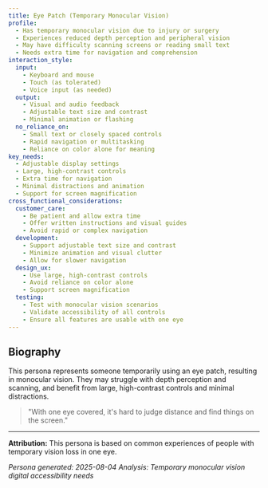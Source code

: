 ```yaml
---
title: Eye Patch (Temporary Monocular Vision)
profile:
  - Has temporary monocular vision due to injury or surgery
  - Experiences reduced depth perception and peripheral vision
  - May have difficulty scanning screens or reading small text
  - Needs extra time for navigation and comprehension
interaction_style:
  input:
    - Keyboard and mouse
    - Touch (as tolerated)
    - Voice input (as needed)
  output:
    - Visual and audio feedback
    - Adjustable text size and contrast
    - Minimal animation or flashing
  no_reliance_on:
    - Small text or closely spaced controls
    - Rapid navigation or multitasking
    - Reliance on color alone for meaning
key_needs:
  - Adjustable display settings
  - Large, high-contrast controls
  - Extra time for navigation
  - Minimal distractions and animation
  - Support for screen magnification
cross_functional_considerations:
  customer_care:
    - Be patient and allow extra time
    - Offer written instructions and visual guides
    - Avoid rapid or complex navigation
  development:
    - Support adjustable text size and contrast
    - Minimize animation and visual clutter
    - Allow for slower navigation
  design_ux:
    - Use large, high-contrast controls
    - Avoid reliance on color alone
    - Support screen magnification
  testing:
    - Test with monocular vision scenarios
    - Validate accessibility of all controls
    - Ensure all features are usable with one eye
---
```


## Biography

This persona represents someone temporarily using an eye patch, resulting in monocular vision. They may struggle with depth perception and scanning, and benefit from large, high-contrast controls and minimal distractions.

> "With one eye covered, it's hard to judge distance and find things on the screen."

---

**Attribution:**
This persona is based on common experiences of people with temporary vision loss in one eye.

*Persona generated: 2025-08-04*
*Analysis: Temporary monocular vision digital accessibility needs*
